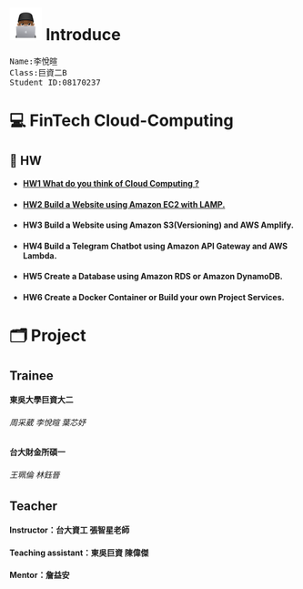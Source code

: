 # <img src="Hw/HW Material/me.png"> **Introduce**
  <pre>Name:李悅暄<br>Class:巨資二B<br>Student ID:08170237</pre>
# 💻 FinTech Cloud-Computing
## 📝 HW
* #### [HW1 What do you think of Cloud Computing ?](Hw/HW1.md)
* #### [HW2 Build a Website using Amazon EC2 with LAMP.](Hw/HW2.md)
* #### HW3 Build a Website using Amazon S3(Versioning) and AWS Amplify.
* #### HW4 Build a Telegram Chatbot using Amazon API Gateway and AWS Lambda.
* #### HW5 Create a Database using Amazon RDS or Amazon DynamoDB.
* #### HW6 Create a Docker Container or Build your own Project Services.
# 🗂 Project
## Trainee
<h4>東吳大學巨資大二</h4> 
<h6>周采葳 李悅暄 葉芯妤</h6>
<h4>台大財金所碩一</h4>
<h6>王珮倫 林鈺晉</h6>

## Teacher
<h4>Instructor：台大資工 張智星老師</h4>

<h4>Teaching assistant：東吳巨資 陳偉傑</h4>

<h4>Mentor：詹益安</h4>
